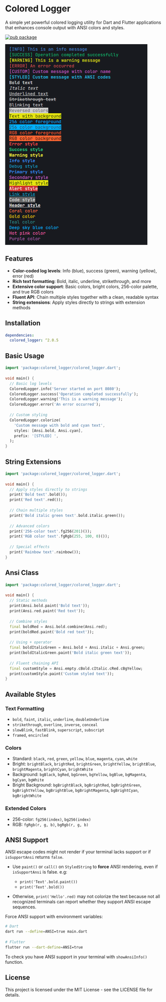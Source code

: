 # Colored Logger

A simple yet powerful colored logging utility for Dart and Flutter applications that enhances console output with ANSI colors and styles.

[![pub package](https://img.shields.io/pub/v/colored_logger.svg)](https://pub.dev/packages/colored_logger)

![Screenshot](https://raw.githubusercontent.com/venhdev/colored_logger/main/screenshots/image.png)

## Features

- **Color-coded log levels**: Info (blue), success (green), warning (yellow), error (red)
- **Rich text formatting**: Bold, italic, underline, strikethrough, and more
- **Extensive color support**: Basic colors, bright colors, 256-color palette, and true RGB colors
- **Fluent API**: Chain multiple styles together with a clean, readable syntax
- **String extensions**: Apply styles directly to strings with extension methods

## Installation

```yaml
dependencies:
  colored_logger: ^2.0.5
```

## Basic Usage

```dart
import 'package:colored_logger/colored_logger.dart';

void main() {
  // Basic log levels
  ColoredLogger.info('Server started on port 8080');
  ColoredLogger.success('Operation completed successfully');
  ColoredLogger.warning('This is a warning message');
  ColoredLogger.error('An error occurred');

  // Custom styling
  ColoredLogger.colorize(
    'Custom message with bold and cyan text',
    styles: [Ansi.bold, Ansi.cyan],
    prefix: '[STYLED] ',
  );
}
```

## String Extensions

```dart
import 'package:colored_logger/colored_logger.dart';

void main() {
  // Apply styles directly to strings
  print('Bold text'.bold());
  print('Red text'.red());

  // Chain multiple styles
  print('Bold italic green text'.bold.italic.green());

  // Advanced colors
  print('256-color text'.fg256(201)());
  print('RGB color text'.fgRgb(255, 100, 0)());

  // Special effects
  print('Rainbow text'.rainbow());
}
```

## Ansi Class

```dart
import 'package:colored_logger/colored_logger.dart';

void main() {
  // Static methods
  print(Ansi.bold.paint('Bold text'));
  print(Ansi.red.paint('Red text'));

  // Combine styles
  final boldRed = Ansi.bold.combine(Ansi.red);
  print(boldRed.paint('Bold red text'));

  // Using + operator
  final boldItalicGreen = Ansi.bold + Ansi.italic + Ansi.green;
  print(boldItalicGreen.paint('Bold italic green text'));

  // Fluent chaining API
  final customStyle = Ansi.empty.cBold.cItalic.cRed.cBgYellow;
  print(customStyle.paint('Custom styled text'));
}
```

## Available Styles

### Text Formatting

- `bold`, `faint`, `italic`, `underline`, `doubleUnderline`
- `strikethrough`, `overline`, `inverse`, `conceal`
- `slowBlink`, `fastBlink`, `superscript`, `subscript`
- `framed`, `encircled`

### Colors

- Standard: `black`, `red`, `green`, `yellow`, `blue`, `magenta`, `cyan`, `white`
- Bright: `brightBlack`, `brightRed`, `brightGreen`, `brightYellow`, `brightBlue`, `brightMagenta`, `brightCyan`, `brightWhite`
- Background: `bgBlack`, `bgRed`, `bgGreen`, `bgYellow`, `bgBlue`, `bgMagenta`, `bgCyan`, `bgWhite`
- Bright Background: `bgBrightBlack`, `bgBrightRed`, `bgBrightGreen`, `bgBrightYellow`, `bgBrightBlue`, `bgBrightMagenta`, `bgBrightCyan`, `bgBrightWhite`

### Extended Colors

- 256-color: `fg256(index)`, `bg256(index)`
- RGB: `fgRgb(r, g, b)`, `bgRgb(r, g, b)`

## ANSI Support

ANSI escape codes might not render if your terminal lacks support or if `isSupportAnsi` returns `false`.

- Use `paint()` or `call()` on `StyledString` to **force** ANSI rendering, even if `isSupportAnsi` is false. e.g:

  - `print('Text'.bold.paint())`
  - `print('Text'.bold())`

- Otherwise, `print('Hello'.red)` may not colorize the text because not all recognized terminals can report whether they support ANSI escape sequences.

Force ANSI support with environment variables:

```bash
# Dart
dart run --define=ANSI=true main.dart

# Flutter
flutter run --dart-define=ANSI=true
```

To check you have ANSI support in your terminal with `showAnsiInfo()` function.

## License

This project is licensed under the MIT License - see the LICENSE file for details.
